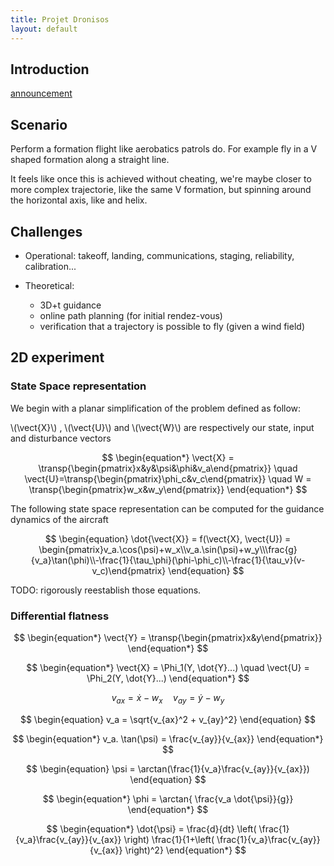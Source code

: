 ```yaml
---
title: Projet Dronisos
layout: default
---
```



## Introduction

[announcement](https://docs.google.com/document/d/1FLXtXxfzXPU8-o3bSRl9ffA2X2acWMpPDPAWWRowjEY/edit)

## Scenario

Perform a formation flight like aerobatics patrols do. For example fly in a V shaped formation along a straight line.

It feels like once this is achieved without cheating, we're maybe closer to more complex trajectorie, like the same V formation, but spinning around the horizontal axis, like and helix.

## Challenges

  - Operational: takeoff, landing, communications, staging, reliability, calibration...
  
  - Theoretical:
    
	- 3D+t guidance
	- online path planning (for initial rendez-vous)
    - verification that a trajectory is possible to fly (given a wind field) 


## 2D experiment

### State Space representation

We begin with a planar simplification of the problem defined as follow:

\\(\vect{X}\\) , \\(\vect{U}\\) and \\(\vect{W}\\) are respectively our state, input and disturbance vectors

$$
\begin{equation*}
  \vect{X} = \transp{\begin{pmatrix}x&y&\psi&\phi&v_a\end{pmatrix}} \quad \vect{U}=\transp{\begin{pmatrix}\phi_c&v_c\end{pmatrix}} \quad W = \transp{\begin{pmatrix}w_x&w_y\end{pmatrix}} 
\end{equation*}
$$


The following state space representation can be computed for the guidance dynamics of the aircraft

$$
\begin{equation}
  \dot{\vect{X}} = f(\vect{X}, \vect{U}) = \begin{pmatrix}v_a.\cos(\psi)+w_x\\v_a.\sin(\psi)+w_y\\\frac{g}{v_a}\tan(\phi)\\-\frac{1}{\tau_\phi}(\phi-\phi_c)\\-\frac{1}{\tau_v}(v-v_c)\end{pmatrix}
\end{equation}
$$


TODO: rigorously reestablish those equations.


### Differential flatness

$$
\begin{equation*}
\vect{Y} = \transp{\begin{pmatrix}x&y\end{pmatrix}}
\end{equation*}
$$

$$
\begin{equation*}
\vect{X} = \Phi_1(Y, \dot{Y}...)
\quad
\vect{U} = \Phi_2(Y, \dot{Y}...)
\end{equation*}
$$

$$
\begin{equation*}
v_{ax} = \dot{x}-w_x \quad v_{ay} = \dot{y}-w_y
\end{equation*}
$$

$$
\begin{equation}
v_a = \sqrt{v_{ax}^2 + v_{ay}^2}
\end{equation}
$$

$$
\begin{equation*}
v_a. \tan(\psi) = \frac{v_{ay}}{v_{ax}}
\end{equation*}
$$

$$
\begin{equation}
\psi = \arctan(\frac{1}{v_a}\frac{v_{ay}}{v_{ax}})
\end{equation}
$$


$$
\begin{equation*}
\phi = \arctan{ \frac{v_a \dot{\psi}}{g}} 
\end{equation*}
$$

$$
\begin{equation*}
\dot{\psi} = \frac{d}{dt} \left( \frac{1}{v_a}\frac{v_{ay}}{v_{ax}} \right) \frac{1}{1+\left( \frac{1}{v_a}\frac{v_{ay}}{v_{ax}} \right)^2}
\end{equation*}
$$
